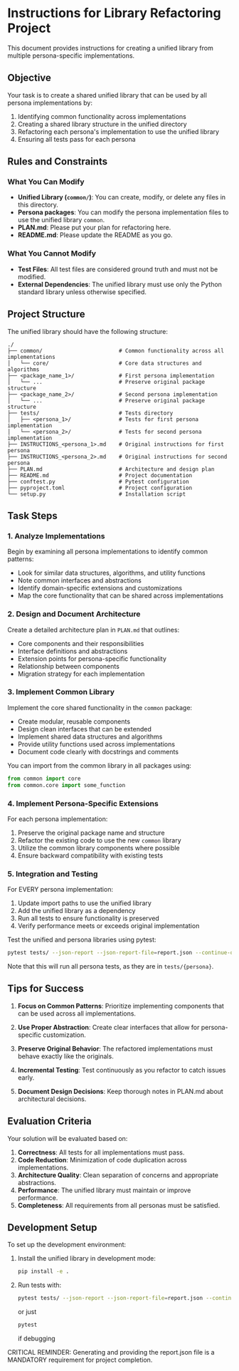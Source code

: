 # Instructions for Library Refactoring Project

This document provides instructions for creating a unified library from multiple persona-specific implementations.

## Objective

Your task is to create a shared unified library that can be used by all persona implementations by:
1. Identifying common functionality across implementations
2. Creating a shared library structure in the unified directory
3. Refactoring each persona's implementation to use the unified library
4. Ensuring all tests pass for each persona

## Rules and Constraints

### What You Can Modify
- **Unified Library (`common/`)**: You can create, modify, or delete any files in this directory.
- **Persona packages**: You can modify the persona implementation files to use the unified library `common`.
- **PLAN.md**: Please put your plan for refactoring here.
- **README.md**: Please update the README as you go.

### What You Cannot Modify
- **Test Files**: All test files are considered ground truth and must not be modified.
- **External Dependencies**: The unified library must use only the Python standard library unless otherwise specified.

## Project Structure

The unified library should have the following structure:
```
./
├── common/                        # Common functionality across all implementations
│   └── core/                      # Core data structures and algorithms
├── <package_name_1>/              # First persona implementation
│   └── ...                        # Preserve original package structure
├── <package_name_2>/              # Second persona implementation
│   └── ...                        # Preserve original package structure
├── tests/                         # Tests directory
│   ├── <persona_1>/               # Tests for first persona implementation
│   └── <persona_2>/               # Tests for second persona implementation
├── INSTRUCTIONS_<persona_1>.md    # Original instructions for first persona
├── INSTRUCTIONS_<persona_2>.md    # Original instructions for second persona
├── PLAN.md                        # Architecture and design plan
├── README.md                      # Project documentation
├── conftest.py                    # Pytest configuration
├── pyproject.toml                 # Project configuration
└── setup.py                       # Installation script
```

## Task Steps

### 1. Analyze Implementations

Begin by examining all persona implementations to identify common patterns:
- Look for similar data structures, algorithms, and utility functions
- Note common interfaces and abstractions
- Identify domain-specific extensions and customizations
- Map the core functionality that can be shared across implementations

### 2. Design and Document Architecture

Create a detailed architecture plan in `PLAN.md` that outlines:
- Core components and their responsibilities
- Interface definitions and abstractions
- Extension points for persona-specific functionality
- Relationship between components
- Migration strategy for each implementation

### 3. Implement Common Library

Implement the core shared functionality in the `common` package:
- Create modular, reusable components
- Design clean interfaces that can be extended
- Implement shared data structures and algorithms
- Provide utility functions used across implementations
- Document code clearly with docstrings and comments

You can import from the common library in all packages using:
```python
from common import core
from common.core import some_function
```

### 4. Implement Persona-Specific Extensions

For each persona implementation:
1. Preserve the original package name and structure
2. Refactor the existing code to use the new `common` library
3. Utilize the common library components where possible
4. Ensure backward compatibility with existing tests

### 5. Integration and Testing

For EVERY persona implementation:
1. Update import paths to use the unified library
2. Add the unified library as a dependency
3. Run all tests to ensure functionality is preserved
4. Verify performance meets or exceeds original implementation

Test the unified and persona libraries using pytest:
```bash
pytest tests/ --json-report --json-report-file=report.json --continue-on-collection-errors
```
Note that this will run all persona tests, as they are in `tests/{persona}`.

## Tips for Success

1. **Focus on Common Patterns**: Prioritize implementing components that can be used across all implementations.

2. **Use Proper Abstraction**: Create clear interfaces that allow for persona-specific customization.

3. **Preserve Original Behavior**: The refactored implementations must behave exactly like the originals.

4. **Incremental Testing**: Test continuously as you refactor to catch issues early.

5. **Document Design Decisions**: Keep thorough notes in PLAN.md about architectural decisions.

## Evaluation Criteria

Your solution will be evaluated based on:

1. **Correctness**: All tests for all implementations must pass.
2. **Code Reduction**: Minimization of code duplication across implementations.
3. **Architecture Quality**: Clean separation of concerns and appropriate abstractions.
4. **Performance**: The unified library must maintain or improve performance.
5. **Completeness**: All requirements from all personas must be satisfied.

## Development Setup

To set up the development environment:

1. Install the unified library in development mode:
   ```bash
   pip install -e .
   ```

2. Run tests with:
   ```bash
   pytest tests/ --json-report --json-report-file=report.json --continue-on-collection-errors
   ```
   or just
   ```bash
   pytest
   ```
   if debugging

CRITICAL REMINDER: Generating and providing the report.json file is a MANDATORY requirement for project completion.
